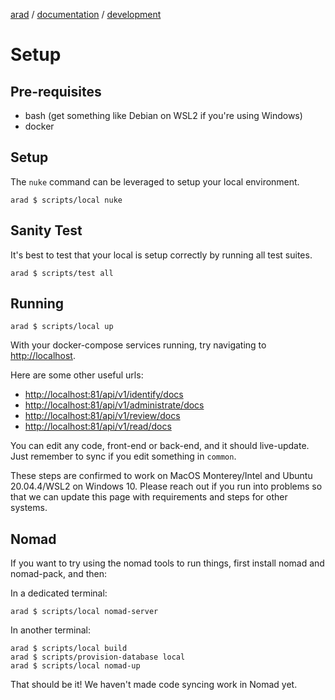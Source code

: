 [arad](../../../../) / [documentation](../README.md) / [development](./README.md)

# Setup

## Pre-requisites

- bash (get something like Debian on WSL2 if you're using Windows)
- docker

## Setup

The `nuke` command can be leveraged to setup your local environment.

```
arad $ scripts/local nuke
```

## Sanity Test

It's best to test that your local is setup correctly by running all test suites.

```
arad $ scripts/test all
```

## Running

```
arad $ scripts/local up
```

With your docker-compose services running, try navigating to [http://localhost](http://localhost).

Here are some other useful urls:

- [http://localhost:81/api/v1/identify/docs](http://localhost:81/api/v1/identify/docs)
- [http://localhost:81/api/v1/administrate/docs](http://localhost:81/api/v1/administrate/docs)
- [http://localhost:81/api/v1/review/docs](http://localhost:81/api/v1/review/docs)
- [http://localhost:81/api/v1/read/docs](http://localhost:81/api/v1/read/docs)

You can edit any code, front-end or back-end, and it should live-update. Just remember to sync if you edit something in
`common`.

These steps are confirmed to work on MacOS Monterey/Intel and Ubuntu 20.04.4/WSL2 on Windows 10. Please reach out if
you run into problems so that we can update this page with requirements and steps for other systems.

## Nomad

If you want to try using the nomad tools to run things, first install nomad and nomad-pack, and then:

In a dedicated terminal:
```
arad $ scripts/local nomad-server
```

In another terminal:
```
arad $ scripts/local build
arad $ scripts/provision-database local
arad $ scripts/local nomad-up
```

That should be it! We haven't made code syncing work in Nomad yet.
